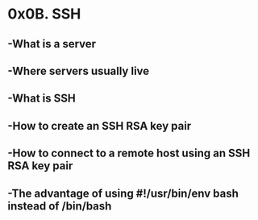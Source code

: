 # 0x0B. SSH

## -What is a server
## -Where servers usually live
## -What is SSH
## -How to create an SSH RSA key pair
## -How to connect to a remote host using an SSH RSA key pair
## -The advantage of using #!/usr/bin/env bash instead of /bin/bash